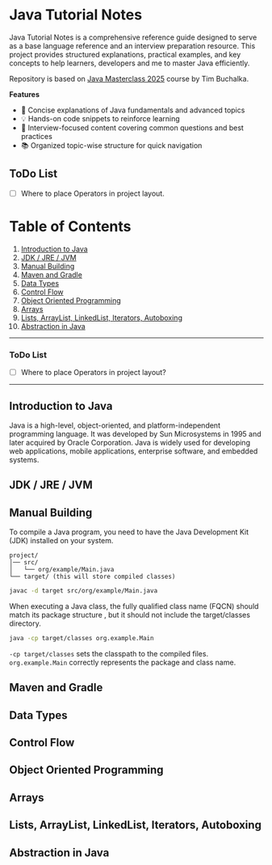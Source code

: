 # Java Tutorial Notes

Java Tutorial Notes is a comprehensive reference guide designed to serve as a base language
reference and an interview preparation resource. This project provides structured explanations,
practical examples, and key concepts to help learners, developers and me to master Java efficiently.

Repository is based on [Java Masterclass 2025](https://www.udemy.com/course/java-the-complete-java-developer-course)
course by Tim Buchalka.


**Features**
* 📌 Concise explanations of Java fundamentals and advanced topics
* 💡 Hands-on code snippets to reinforce learning
* 🎯 Interview-focused content covering common questions and best practices
* 📚 Organized topic-wise structure for quick navigation


## ToDo List
- [ ] Where to place Operators in project layout.

Table of Contents
=================

1. [Introduction to Java](#introduction-to-java)
2. [JDK / JRE / JVM](#jdk-jre-jvm)
3. [Manual Building](#manual-building)
4. [Maven and Gradle](#maven-and-gradle)
5. [Data Types](#data-types)
6. [Control Flow](#control-flow)
7. [Object Oriented Programming](#object-oriented-programming)
8. [Arrays](#arrays)
9. [Lists, ArrayList, LinkedList, Iterators, Autoboxing](#lists-arraylist-linkedlist-iterators-autoboxing)
10. [Abstraction in Java](#abstraction-in-java)

---
### ToDo List

- [ ] Where to place Operators in project layout?

---

## Introduction to Java

Java is a high-level, object-oriented, and platform-independent programming language. It was 
developed by Sun Microsystems in 1995 and later acquired by Oracle Corporation. Java is widely used
for developing web applications, mobile applications, enterprise software, and embedded systems.

## JDK / JRE / JVM

## Manual Building

To compile a Java program, you need to have the Java Development Kit (JDK) installed on your system.

```
project/
│── src/
│   └── org/example/Main.java
└── target/ (this will store compiled classes)
```

```bash
javac -d target src/org/example/Main.java
```

When executing a Java class, the fully qualified class name (FQCN) should match its package structure ,
but it should not include the target/classes directory.

```bash
java -cp target/classes org.example.Main  
```
`-cp target/classes` sets the classpath to the compiled files.  
`org.example.Main` correctly represents the package and class name.  


## Maven and Gradle

## Data Types

## Control Flow

## Object Oriented Programming

## Arrays

## Lists, ArrayList, LinkedList, Iterators, Autoboxing

## Abstraction in Java




